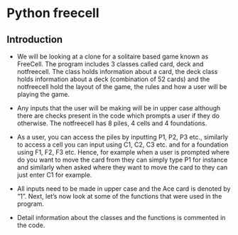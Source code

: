 # Python freecell

## Introduction

* We will be looking at a clone for a solitaire based game known as FreeCell.
The program includes 3 classes called card, deck and notfreecell. The class holds information about a card, the deck class holds information about a deck (combination of 52 cards) and the notfreecell hold the layout of the game, the rules and how a user will be playing the game.

* Any inputs that the user will be making will be in upper case although there are checks present in the code which prompts a user if they do otherwise. The notfreecell has 8 piles, 4 cells and 4 foundations.

* As a user, you can access the piles by inputting P1, P2, P3 etc., similarly to access a cell you can input using C1, C2, C3 etc. and for a foundation using F1, F2, F3 etc. Hence, for example when a user is prompted where do you want to move the card from they can simply type P1 for instance and similarly when asked where they want to move the card to they can just enter C1
for example. 

* All inputs need to be made in upper case and the Ace card is denoted by “1”. Next, let’s now look at some of the functions that were used in the program.

* Detail information about the classes and the functions is commented in the code.
